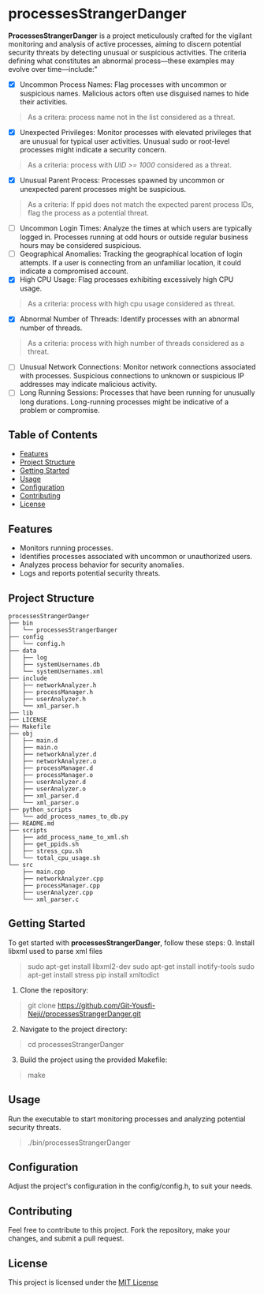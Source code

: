 # processesStrangerDanger

**ProcessesStrangerDanger**
is a project meticulously crafted for the vigilant monitoring and analysis of active processes, aiming to discern potential security threats by detecting unusual or suspicious activities.
The criteria defining what constitutes an abnormal process—these examples may evolve over time—include:"
- [x] Uncommon Process Names:
Flag processes with uncommon or suspicious names. Malicious actors often use disguised names to hide their activities.
> As a critera: process name not in the list considered as a threat.
- [x] Unexpected Privileges:
Monitor processes with elevated privileges that are unusual for typical user activities. Unusual sudo or root-level processes might indicate a security concern.
> As a criteria: process with *UID >= 1000* considered as a threat.
- [x] Unusual Parent Process:
Processes spawned by uncommon or unexpected parent processes might be suspicious.
> As a criteria: If ppid does not match the expected parent process IDs, flag the process as a potential threat.
- [ ] Uncommon Login Times:
Analyze the times at which users are typically logged in. Processes running at odd hours or outside regular business hours may be considered suspicious.
- [ ] Geographical Anomalies:
Tracking the geographical location of login attempts. If a user is connecting from an unfamiliar location, it could indicate a compromised account.
- [x] High CPU Usage:
Flag processes exhibiting excessively high CPU usage.
> As a criteria: process with high cpu usage considered as threat.
- [x] Abnormal Number of Threads:
Identify processes with an abnormal number of threads.
> As a criteria: process with high number of threads considered as a threat.
- [ ] Unusual Network Connections:
Monitor network connections associated with processes. Suspicious connections to unknown or suspicious IP addresses may indicate malicious activity.
- [ ] Long Running Sessions:
Processes that have been running for unusually long durations. Long-running processes might be indicative of a problem or compromise.

## Table of Contents

- [Features](#features)
- [Project Structure](#project-structure)
- [Getting Started](#getting-started)
- [Usage](#usage)
- [Configuration](#configuration)
- [Contributing](#contributing)
- [License](#license)

## Features

- Monitors running processes.
- Identifies processes associated with uncommon or unauthorized users.
- Analyzes process behavior for security anomalies.
- Logs and reports potential security threats.

## Project Structure
```
processesStrangerDanger
├── bin
│   └── processesStrangerDanger
├── config
│   └── config.h
├── data
│   ├── log
│   ├── systemUsernames.db
│   └── systemUsernames.xml
├── include
│   ├── networkAnalyzer.h
│   ├── processManager.h
│   ├── userAnalyzer.h
│   └── xml_parser.h
├── lib
├── LICENSE
├── Makefile
├── obj
│   ├── main.d
│   ├── main.o
│   ├── networkAnalyzer.d
│   ├── networkAnalyzer.o
│   ├── processManager.d
│   ├── processManager.o
│   ├── userAnalyzer.d
│   ├── userAnalyzer.o
│   ├── xml_parser.d
│   └── xml_parser.o
├── python_scripts
│   └── add_process_names_to_db.py
├── README.md
├── scripts
│   ├── add_process_name_to_xml.sh
│   ├── get_ppids.sh
│   ├── stress_cpu.sh
│   └── total_cpu_usage.sh
└── src
    ├── main.cpp
    ├── networkAnalyzer.cpp
    ├── processManager.cpp
    ├── userAnalyzer.cpp
    └── xml_parser.c
```
## Getting Started

To get started with **processesStrangerDanger**, follow these steps:
0. Install libxml used to parse xml files
> sudo apt-get install libxml2-dev
> sudo apt-get install inotify-tools
> sudo apt-get install stress
> pip install xmltodict 

1. Clone the repository:

> git clone https://github.com/Git-Yousfi-Neji//processesStrangerDanger.git

2. Navigate to the project directory: 
> cd processesStrangerDanger

3. Build the project using the provided Makefile:
> make

## Usage

Run the executable to start monitoring processes and analyzing potential security threats.

> ./bin/processesStrangerDanger

## Configuration
Adjust the project's configuration in the config/config.h, to suit your needs.

## Contributing
Feel free to contribute to this project. Fork the repository, make your changes, and submit a pull request.

## License
This project is licensed under the [MIT License](LICENSE)
